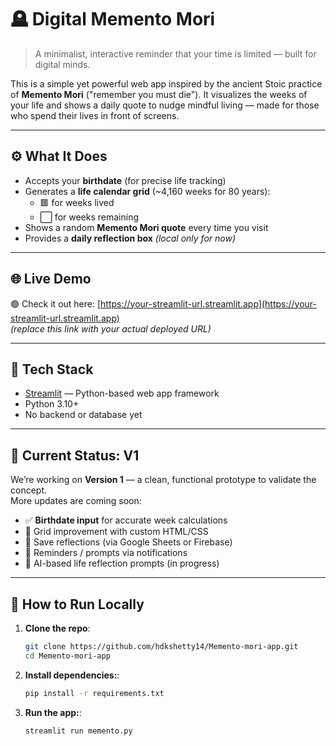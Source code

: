# 🪦 Digital Memento Mori

> A minimalist, interactive reminder that your time is limited — built for digital minds.

This is a simple yet powerful web app inspired by the ancient Stoic practice of **Memento Mori** ("remember you must die"). It visualizes the weeks of your life and shows a daily quote to nudge mindful living — made for those who spend their lives in front of screens.

---

## ⚙️ What It Does

- Accepts your **birthdate** (for precise life tracking)
- Generates a **life calendar grid** (~4,160 weeks for 80 years):
  - 🟥 for weeks lived  
  - ⬜ for weeks remaining
- Shows a random **Memento Mori quote** every time you visit
- Provides a **daily reflection box** *(local only for now)*

---

## 🌐 Live Demo

🟢 Check it out here: [https://your-streamlit-url.streamlit.app](https://your-streamlit-url.streamlit.app)  
_(replace this link with your actual deployed URL)_

---

## 🔨 Tech Stack

- [Streamlit](https://streamlit.io/) — Python-based web app framework
- Python 3.10+
- No backend or database yet

---

## 🚧 Current Status: V1

We’re working on **Version 1** — a clean, functional prototype to validate the concept.  
More updates are coming soon:

- ✅ **Birthdate input** for accurate week calculations  
- 🎨 Grid improvement with custom HTML/CSS  
- 💾 Save reflections (via Google Sheets or Firebase)  
- 🔔 Reminders / prompts via notifications  
- 🧠 AI-based life reflection prompts (in progress)

---

## 🚀 How to Run Locally

1. **Clone the repo**:
   ```bash
   git clone https://github.com/hdkshetty14/Memento-mori-app.git
   cd Memento-mori-app
2. **Install dependencies:**:
   ```bash
   pip install -r requirements.txt
3. **Run the app:**:
   ```bash
   streamlit run memento.py

